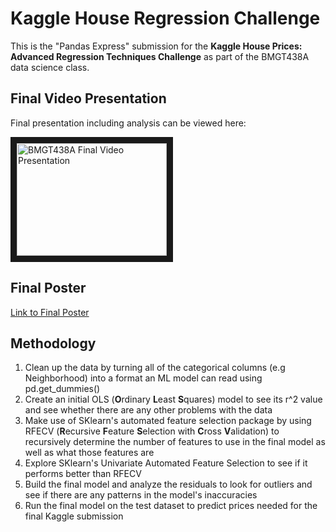 # Kaggle House Regression Challenge
This is the "Pandas Express" submission for the **Kaggle House Prices: Advanced Regression Techniques Challenge** as part of the BMGT438A data science class.

## Final Video Presentation
Final presentation including analysis can be viewed here:

<a href="http://www.youtube.com/watch?feature=player_embedded&v=cSv73ExEXOg
" target="_blank"><img src="http://img.youtube.com/vi/cSv73ExEXOg/0.jpg" 
alt="BMGT438A Final Video Presentation" width="240" height="180" border="10" /></a>

## Final Poster
[Link to Final Poster](./final_results/final_poster.png)

## Methodology
1. Clean up the data by turning all of the categorical columns (e.g Neighborhood) into a format an ML model can read using pd.get_dummies()
2. Create an initial OLS (**O**rdinary **L**east **S**quares) model to see its r^2 value and see whether there are any other problems with the data
3. Make use of SKlearn's automated feature selection package by using RFECV (**R**ecursive **F**eature **S**election with **C**ross **V**alidation) to recursively determine the number of features to use in the final model as well as what those features are
4. Explore SKlearn's Univariate Automated Feature Selection to see if it performs better than RFECV
5. Build the final model and analyze the residuals to look for outliers and see if there are any patterns in the model's inaccuracies
6. Run the final model on the test dataset to predict prices needed for the final Kaggle submission
